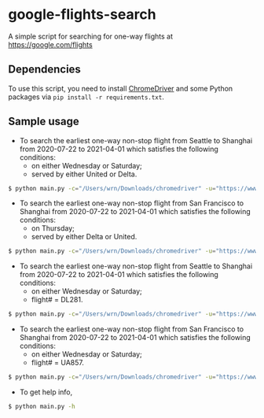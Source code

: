# google-flights-search

A simple script for searching for one-way flights at https://google.com/flights

## Dependencies

To use this script, you need to install [ChromeDriver](https://chromedriver.chromium.org/) and some Python
packages via `pip install -r requirements.txt`.

## Sample usage

* To search the earliest one-way non-stop flight from Seattle to Shanghai from 2020-07-22 to 2021-04-01
which satisfies the following conditions:
  + on either Wednesday or Saturday;
  + served by either United or Delta.

```bash
$ python main.py -c="/Users/wrn/Downloads/chromedriver" -u="https://www.google.com/flights?hl=en#flt=SEA./m/06wjf.{date};c:USD;e:1;s:0;sd:1;st:none;t:f;tt:o" -s=2020-07-22 -e=2021-04-01 -w=Wed,Sat -a=United,Delta
```

* To search the earliest one-way non-stop flight from San Francisco to Shanghai from 2020-07-22 to 2021-04-01
which satisfies the following conditions:
  + on Thursday;
  + served by either Delta or United.

```bash
$ python main.py -c="/Users/wrn/Downloads/chromedriver" -u="https://www.google.com/flights?hl=en#flt=SFO./m/06wjf.{date};c:USD;e:1;s:0;sd:1;st:none;t:f;tt:o" -s=2020-07-22 -e=2021-04-01 -w=Thu -a=Delta,United
```

* To search the earliest one-way non-stop flight from Seattle to Shanghai from 2020-07-22 to 2021-04-01
which satisfies the following conditions:
  + on either Wednesday or Saturday;
  + flight# = DL281.

```bash
$ python main.py -c="/Users/wrn/Downloads/chromedriver" -u="https://www.google.com/flights?hl=en#flt=SEA./m/06wjf.{date};c:USD;e:1;s:0;sd:1;st:none;t:f;tt:o" -s=2020-07-22 -e=2021-04-01 -w=Wed,Sat -f=DL281
```


* To search the earliest one-way non-stop flight from San Francisco to Shanghai from 2020-07-22 to 2021-04-01
which satisfies the following conditions:
  + on either Wednesday or Saturday;
  + flight# = UA857.

```bash
$ python main.py -c="/Users/wrn/Downloads/chromedriver" -u="https://www.google.com/flights?hl=en#flt=SFO./m/06wjf.{date};c:USD;e:1;s:0;sd:1;st:none;t:f;tt:o" -s=2020-07-22 -e=2021-04-01 -w=Thu -f=UA857
```

* To get help info,

```bash
$ python main.py -h
```